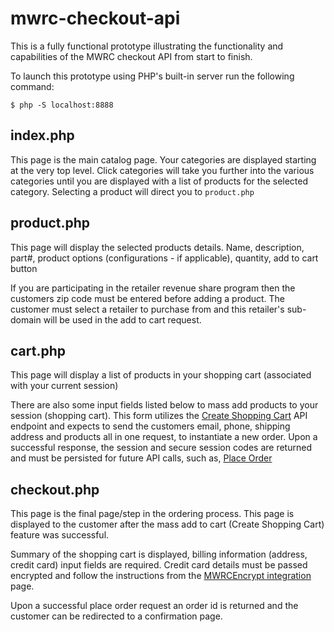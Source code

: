 # mwrc-checkout-api
This is a fully functional prototype illustrating the functionality and capabilities of the MWRC checkout API from start to finish.

To launch this prototype using PHP's built-in server run the following command:

`$ php -S localhost:8888`

## index.php

This page is the main catalog page. Your categories are displayed starting at the very top level. Click categories will take you further into the various categories until you are displayed with a list of products for the selected category. Selecting a product will direct you to `product.php`

## product.php

This page will display the selected products details. Name, description, part#, product options (configurations - if applicable), quantity, add to cart button

If you are participating in the retailer revenue share program then the customers zip code must be entered before adding a product. The customer must select a retailer to purchase from and this retailer's sub-domain will be used in the add to cart request.

## cart.php

This page will display a list of products in your shopping cart (associated with your current session)

There are also some input fields listed below to mass add products to your session (shopping cart). This form utilizes the [Create Shopping Cart](https://github.com/mwrc/mwrc-checkout-api-example/wiki/Create-Shopping-Cart) API endpoint and expects to send the customers email, phone, shipping address and products all in one request, to instantiate a new order. Upon a successful response, the session and secure session codes are returned and must be persisted for future API calls, such as, [Place Order](https://github.com/mwrc/mwrc-checkout-api-example/wiki/Place-Order)


## checkout.php

This page is the final page/step in the ordering process. This page is displayed to the customer after the mass add to cart (Create Shopping Cart) feature was successful.

Summary of the shopping cart is displayed, billing information (address, credit card) input fields are required. Credit card details must be passed encrypted and follow the instructions from the [MWRCEncrypt integration](https://github.com/mwrc/mwrc-checkout-api-example/wiki/MWRCEncrypt-Integration) page.

Upon a successful place order request an order id is returned and the customer can be redirected to a confirmation page.

